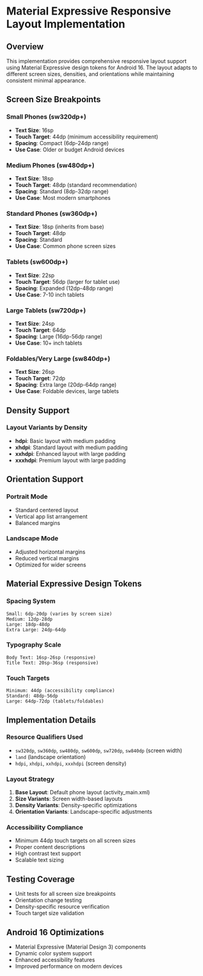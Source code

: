# Material Expressive Responsive Layout Implementation

## Overview
This implementation provides comprehensive responsive layout support using Material Expressive design tokens for Android 16. The layout adapts to different screen sizes, densities, and orientations while maintaining consistent minimal appearance.

## Screen Size Breakpoints

### Small Phones (sw320dp+)
- **Text Size**: 16sp
- **Touch Target**: 44dp (minimum accessibility requirement)
- **Spacing**: Compact (6dp-24dp range)
- **Use Case**: Older or budget Android devices

### Medium Phones (sw480dp+)
- **Text Size**: 18sp
- **Touch Target**: 48dp (standard recommendation)
- **Spacing**: Standard (8dp-32dp range)
- **Use Case**: Most modern smartphones

### Standard Phones (sw360dp+)
- **Text Size**: 18sp (inherits from base)
- **Touch Target**: 48dp
- **Spacing**: Standard
- **Use Case**: Common phone screen sizes

### Tablets (sw600dp+)
- **Text Size**: 22sp
- **Touch Target**: 56dp (larger for tablet use)
- **Spacing**: Expanded (12dp-48dp range)
- **Use Case**: 7-10 inch tablets

### Large Tablets (sw720dp+)
- **Text Size**: 24sp
- **Touch Target**: 64dp
- **Spacing**: Large (16dp-56dp range)
- **Use Case**: 10+ inch tablets

### Foldables/Very Large (sw840dp+)
- **Text Size**: 26sp
- **Touch Target**: 72dp
- **Spacing**: Extra large (20dp-64dp range)
- **Use Case**: Foldable devices, large tablets

## Density Support

### Layout Variants by Density
- **hdpi**: Basic layout with medium padding
- **xhdpi**: Standard layout with medium padding
- **xxhdpi**: Enhanced layout with large padding
- **xxxhdpi**: Premium layout with large padding

## Orientation Support

### Portrait Mode
- Standard centered layout
- Vertical app list arrangement
- Balanced margins

### Landscape Mode
- Adjusted horizontal margins
- Reduced vertical margins
- Optimized for wider screens

## Material Expressive Design Tokens

### Spacing System
```
Small: 6dp-20dp (varies by screen size)
Medium: 12dp-28dp
Large: 18dp-48dp
Extra Large: 24dp-64dp
```

### Typography Scale
```
Body Text: 16sp-26sp (responsive)
Title Text: 20sp-36sp (responsive)
```

### Touch Targets
```
Minimum: 44dp (accessibility compliance)
Standard: 48dp-56dp
Large: 64dp-72dp (tablets/foldables)
```

## Implementation Details

### Resource Qualifiers Used
- `sw320dp`, `sw360dp`, `sw480dp`, `sw600dp`, `sw720dp`, `sw840dp` (screen width)
- `land` (landscape orientation)
- `hdpi`, `xhdpi`, `xxhdpi`, `xxxhdpi` (screen density)

### Layout Strategy
1. **Base Layout**: Default phone layout (activity_main.xml)
2. **Size Variants**: Screen width-based layouts
3. **Density Variants**: Density-specific optimizations
4. **Orientation Variants**: Landscape-specific adjustments

### Accessibility Compliance
- Minimum 44dp touch targets on all screen sizes
- Proper content descriptions
- High contrast text support
- Scalable text sizing

## Testing Coverage
- Unit tests for all screen size breakpoints
- Orientation change testing
- Density-specific resource verification
- Touch target size validation

## Android 16 Optimizations
- Material Expressive (Material Design 3) components
- Dynamic color system support
- Enhanced accessibility features
- Improved performance on modern devices